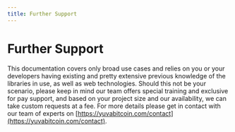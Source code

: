 ```yaml
---
title: Further Support
---
```


# Further Support

This documentation covers only broad use cases and relies on you or your developers having existing
and pretty extensive previous knowledge of the libraries in use, as well as web technologies. Should
this not be your scenario, please keep in mind our team offers special training and exclusive for
pay support, and based on your project size and our availability, we can take custom requests at a
fee. For more details please get in contact with our team of experts on
[https://yuvabitcoin.com/contact](https://yuvabitcoin.com/contact).
